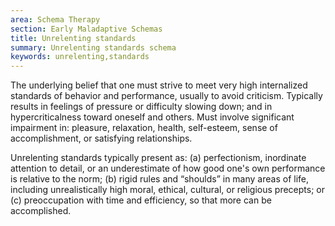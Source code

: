 ```yaml
---
area: Schema Therapy
section: Early Maladaptive Schemas
title: Unrelenting standards
summary: Unrelenting standards schema
keywords: unrelenting,standards
---
```

The underlying belief that one must strive to meet very high internalized standards of behavior and performance, usually to avoid criticism. Typically results in feelings of pressure or difficulty slowing down; and in hypercriticalness toward oneself and others.  Must involve significant impairment in:  pleasure, relaxation, health, self-esteem, sense of accomplishment, or satisfying relationships.

Unrelenting standards typically present as:  (a) perfectionism, inordinate attention to detail, or an underestimate of how good one's own performance is relative to the norm;  (b) rigid rules and “shoulds” in many areas of life, including unrealistically high moral, ethical, cultural, or religious precepts; or (c) preoccupation with time and efficiency, so that more can be accomplished.
